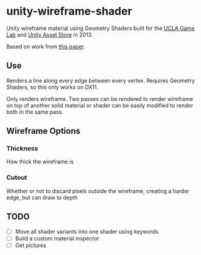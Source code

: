 # unity-wireframe-shader
Unity wireframe material using Geometry Shaders built for the [UCLA Game Lab](http://games.ucla.edu/resource/unity-wireframe-shader/) and [Unity Asset Store](https://www.assetstore.unity3d.com/en/#!/content/21897) in 2013.

Based on work from [this paper](http://cgg-journal.com/2008-2/06/index.html).

## Use
Renders a line along every edge between every vertex. Requires Geometry Shaders, so this only works on DX11.

Only renders wireframe. Two passes can be rendered to render wireframe on top of another solid material or shader can be easily modified to render both in the same pass.

## Wireframe Options
### Thickness
How thick the wireframe is

### Cutout
Whether or not to discard pixels outside the wireframe, creating a harder edge, but can draw to depth

## TODO
- [ ] Move all shader variants into one shader using keywords
- [ ] Build a custom material inspector
- [ ] Get pictures
